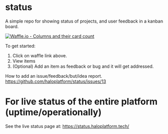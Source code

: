# status
A simple repo for showing status of projects, and user feedback in a kanban board.

[![Waffle.io - Columns and their card count](https://badge.waffle.io/ca176dfd44e8fb5b2d61ff23a3efefb9e4d2a73c1e7d18c4f1e9b756e80715d4.svg?columns=all)](https://waffle.io/haloplatform/status)


To get started:

1. Click on waffle link above.
2. View items
3. (Optional) Add an item as feedback or bug and it will get addressed.


How to add an issue/feedback/but/idea report. https://github.com/haloplatform/status/issues/13


# For live status of the entire platform (uptime/operationally)

See the live status page at: https://status.haloplatform.tech/
